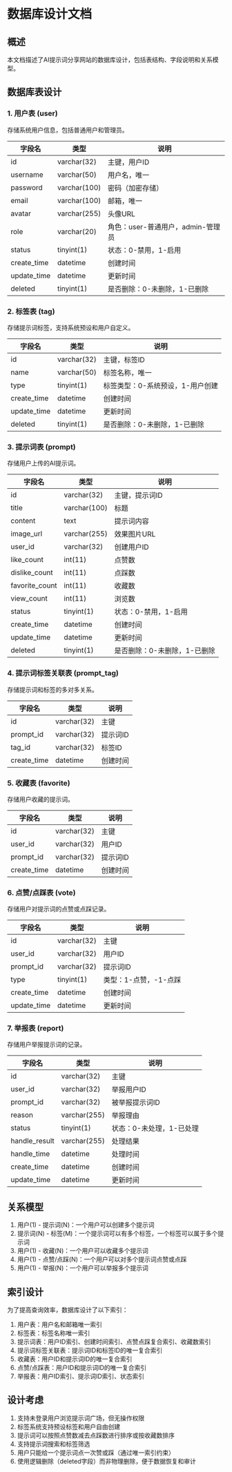 # 数据库设计文档

## 概述
本文档描述了AI提示词分享网站的数据库设计，包括表结构、字段说明和关系模型。

## 数据库表设计

### 1. 用户表 (user)
存储系统用户信息，包括普通用户和管理员。

| 字段名 | 类型 | 说明 |
|-------|------|------|
| id | varchar(32) | 主键，用户ID |
| username | varchar(50) | 用户名，唯一 |
| password | varchar(100) | 密码（加密存储） |
| email | varchar(100) | 邮箱，唯一 |
| avatar | varchar(255) | 头像URL |
| role | varchar(20) | 角色：user-普通用户，admin-管理员 |
| status | tinyint(1) | 状态：0-禁用，1-启用 |
| create_time | datetime | 创建时间 |
| update_time | datetime | 更新时间 |
| deleted | tinyint(1) | 是否删除：0-未删除，1-已删除 |

### 2. 标签表 (tag)
存储提示词标签，支持系统预设和用户自定义。

| 字段名 | 类型 | 说明 |
|-------|------|------|
| id | varchar(32) | 主键，标签ID |
| name | varchar(50) | 标签名称，唯一 |
| type | tinyint(1) | 标签类型：0-系统预设，1-用户创建 |
| create_time | datetime | 创建时间 |
| update_time | datetime | 更新时间 |
| deleted | tinyint(1) | 是否删除：0-未删除，1-已删除 |

### 3. 提示词表 (prompt)
存储用户上传的AI提示词。

| 字段名 | 类型 | 说明 |
|-------|------|------|
| id | varchar(32) | 主键，提示词ID |
| title | varchar(100) | 标题 |
| content | text | 提示词内容 |
| image_url | varchar(255) | 效果图片URL |
| user_id | varchar(32) | 创建用户ID |
| like_count | int(11) | 点赞数 |
| dislike_count | int(11) | 点踩数 |
| favorite_count | int(11) | 收藏数 |
| view_count | int(11) | 浏览数 |
| status | tinyint(1) | 状态：0-禁用，1-启用 |
| create_time | datetime | 创建时间 |
| update_time | datetime | 更新时间 |
| deleted | tinyint(1) | 是否删除：0-未删除，1-已删除 |

### 4. 提示词标签关联表 (prompt_tag)
存储提示词和标签的多对多关系。

| 字段名 | 类型 | 说明 |
|-------|------|------|
| id | varchar(32) | 主键 |
| prompt_id | varchar(32) | 提示词ID |
| tag_id | varchar(32) | 标签ID |
| create_time | datetime | 创建时间 |

### 5. 收藏表 (favorite)
存储用户收藏的提示词。

| 字段名 | 类型 | 说明 |
|-------|------|------|
| id | varchar(32) | 主键 |
| user_id | varchar(32) | 用户ID |
| prompt_id | varchar(32) | 提示词ID |
| create_time | datetime | 创建时间 |

### 6. 点赞/点踩表 (vote)
存储用户对提示词的点赞或点踩记录。

| 字段名 | 类型 | 说明 |
|-------|------|------|
| id | varchar(32) | 主键 |
| user_id | varchar(32) | 用户ID |
| prompt_id | varchar(32) | 提示词ID |
| type | tinyint(1) | 类型：1-点赞，-1-点踩 |
| create_time | datetime | 创建时间 |
| update_time | datetime | 更新时间 |

### 7. 举报表 (report)
存储用户举报提示词的记录。

| 字段名 | 类型 | 说明 |
|-------|------|------|
| id | varchar(32) | 主键 |
| user_id | varchar(32) | 举报用户ID |
| prompt_id | varchar(32) | 被举报提示词ID |
| reason | varchar(255) | 举报理由 |
| status | tinyint(1) | 状态：0-未处理，1-已处理 |
| handle_result | varchar(255) | 处理结果 |
| handle_time | datetime | 处理时间 |
| create_time | datetime | 创建时间 |
| update_time | datetime | 更新时间 |

## 关系模型

1. 用户(1) - 提示词(N)：一个用户可以创建多个提示词
2. 提示词(N) - 标签(M)：一个提示词可以有多个标签，一个标签可以属于多个提示词
3. 用户(1) - 收藏(N)：一个用户可以收藏多个提示词
4. 用户(1) - 点赞/点踩(N)：一个用户可以对多个提示词点赞或点踩
5. 用户(1) - 举报(N)：一个用户可以举报多个提示词

## 索引设计

为了提高查询效率，数据库设计了以下索引：

1. 用户表：用户名和邮箱唯一索引
2. 标签表：标签名称唯一索引
3. 提示词表：用户ID索引、创建时间索引、点赞点踩复合索引、收藏数索引
4. 提示词标签关联表：提示词ID和标签ID的唯一复合索引
5. 收藏表：用户ID和提示词ID的唯一复合索引
6. 点赞/点踩表：用户ID和提示词ID的唯一复合索引
7. 举报表：用户ID索引、提示词ID索引、状态索引

## 设计考虑

1. 支持未登录用户浏览提示词广场，但无操作权限
2. 标签系统支持预设标签和用户自由创建
3. 提示词可以按照点赞数减去点踩数进行排序或按收藏数排序
4. 支持提示词搜索和标签筛选
5. 用户只能给一个提示词点一次赞或踩（通过唯一索引约束）
6. 使用逻辑删除（deleted字段）而非物理删除，便于数据恢复和审计
